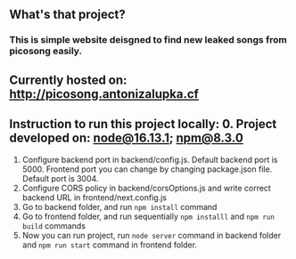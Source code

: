 ## What's that project?
### This is simple website deisgned to find new leaked songs from picosong easily.

## Currently hosted on: http://picosong.antonizalupka.cf

## Instruction to run this project locally: 0. Project developed on: node@16.13.1; npm@8.3.0

1. Configure backend port in backend/config.js. Default backend port is 5000. Frontend port you can change by changing package.json file. Default port is 3004.
2. Configure CORS policy in backend/corsOptions.js and write correct backend URL in frontend/next.config.js
3. Go to backend folder, and run `npm install` command
4. Go to frontend folder, and run sequentially `npm installl` and `npm run build` commands
5. Now you can run project, run `node server` command in backend folder and `npm run start` command in frontend folder.
